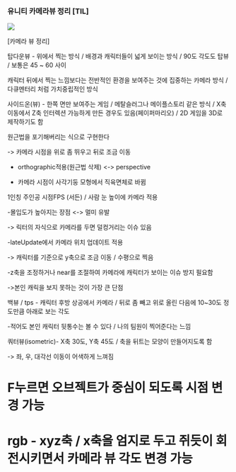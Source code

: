 ### 유니티 카메라뷰 정리 [TIL]

[![](https://blogger.googleusercontent.com/img/a/AVvXsEj8tcYUlkYxiT4NQ37VEt2Ls-u4ULMZraNahMrzbd97XzK_nf57K6GyRmwFpYFCHzZPWdnBxrrWCCp4escT-FJn0p8T9PpFvDglsnb6AhIocc8SnKH_wvDjS0QGgcWvtDk0OSPLH4TknXvE-LEWE-LLOAvXHhlaWcsXT-M5L9yA2E-MdgrJA46Rxqb4t1VW)](https://www.blogger.com/blog/post/edit/3583706664799492072/3700892895565877035#)

  
  

[카메라 뷰 정리]

  

탑다운뷰 - 위에서 찍는 방식 / 배경과 캐릭터들이 넓게 보이는 방식 / 90도 각도도 탑뷰 / 보통은 45 ~ 60 사이 

캐릭터 뒤에서 찍는 느낌보다는 전반적인 환경을 보여주는 것에 집중하는 카메라 방식 / 다큐멘터리 처럼 가치중립적인 방식 

  

  

사이드온(뷰) - 한쪽 면만 보여주는 게임 / 메탈슬러그나 메이플스토리 같은 방식 / X축 이동에서 Z축 인터렉션 가능하게 만든 경우도 있음(페이퍼마리오) / 2D 게임을 3D로 제작하기도 함

원근법을 포기해버리는 식으로 구현한다

-> 카메라 시점을 위로 좀 뛰우고 뒤로 조금 이동

- orthographic적용(원근법 삭제) <-> perspective

- 카메라 시점이 사각기둥 모형에서 직육면체로 바뀜

  

  

1인칭 주인공 시점FPS (서든) / 사람 눈 높이에 카메라 적용

-몰입도가 높아지는 장점 <-> 멀미 유발

-> 릭터의 자식으로 카메라를 두면 덜컹거리는 이슈 있음

-lateUpdate에서 카메라 위치 업데이트 적용

-> 캐릭터를 기준으로 y축으로 조금 이동 / 수평으로 찍음

-z축을 조정하거나 near를 조절하여 카메라에 캐릭터가 보이는 이슈 방지 필요함

->본인 캐릭을 보지 못하는 것이 가장 큰 단점

  

  

백뷰 / tps - 캐릭터 후방 상공에서 카메라 / 뒤로 좀 빼고 위로 올린 다음에 10~30도 정도만큼 아래로 보는 각도

-적어도 본인 캐릭터 뒷통수는 볼 수 있다 / 나의 팀원이 찍어준다는 느낌

  

  

쿼터뷰(isometric)- X축 30도, Y축 45도 / 축을 뒤트는 모양이 만들어지도록 함 

-> 좌, 우, 대각선 이동이 어색하게 느껴짐

  

  

# F누르면 오브젝트가 중심이 되도록 시점 변경 가능

# rgb - xyz축 / x축을 엄지로 두고 쥐듯이 회전시키면서 카메라 뷰 각도 변경 가능